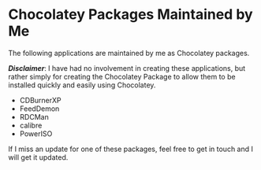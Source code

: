 Chocolatey Packages Maintained by Me
==================

The following applications are maintained by me as Chocolatey packages.  

***Disclaimer***: I have had no involvement in creating these applications, but rather simply for creating the Chocolatey Package to allow them to be installed quickly and easily using Chocolatey.

- CDBurnerXP 
- FeedDemon
- RDCMan
- calibre
- PowerISO

If I miss an update for one of these packages, feel free to get in touch and I will get it updated.